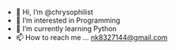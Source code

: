 - 👋 Hi, I’m @chrysophilist
- 👀 I’m interested in Programming
- 🌱 I’m currently learning Python
- 📫 How to reach me ... nk8327144@gmail.com

<!---
chrysophilist/chrysophilist is a ✨ special ✨ repository because its `README.md` (this file) appears on your GitHub profile.
You can click the Preview link to take a look at your changes.
--->
